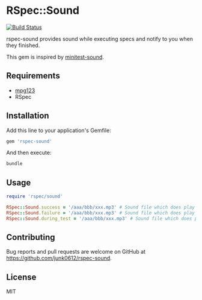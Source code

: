 # RSpec::Sound

[![Build Status](https://travis-ci.org/junk0612/rspec-sound.svg?branch=master)](https://travis-ci.org/junk0612/rspec-sound)

rspec-sound provides sound while executing specs and notify to you when they finished.

This gem is inspired by [minitest-sound](https://github.com/y-yagi/minitest-sound).

## Requirements

- [mpg123](http://www.mpg123.de/)
- RSpec

## Installation

Add this line to your application's Gemfile:

```ruby
gem 'rspec-sound'
```

And then execute:

```sh
bundle
```

## Usage

```ruby
require 'rspec/sound'

RSpec::Sound.success = '/aaa/bbb/xxx.mp3' # Sound file which does play when a test succeeded.
RSpec::Sound.failure = '/aaa/bbb/xxx.mp3' # Sound file which does play when a test failed.
RSpec::Sound.during_test = '/aaa/bbb/xxx.mp3' # Sound file which does play during test.
```

## Contributing

Bug reports and pull requests are welcome on GitHub at https://github.com/junk0612/rspec-sound.

## License

MIT
